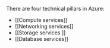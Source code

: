There are four technical pillars in Azure:
* [[Compute services]]
* [[Networking services]]
* [[Storage services ]]
* [[Database services]]
